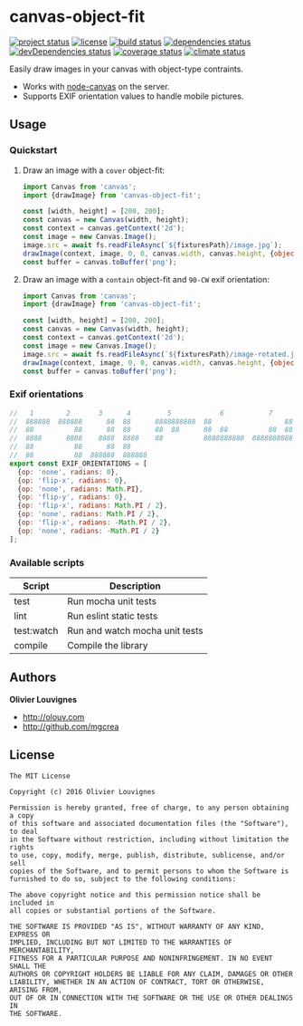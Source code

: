 # canvas-object-fit

[![project status](https://img.shields.io/badge/status-beta-blue.svg?style=flat)](https://github.com/mgcrea/js-canvas-object-fit) [![license](https://img.shields.io/github/license/mgcrea/js-canvas-object-fit.svg?style=flat)](https://tldrlegal.com/license/mit-license) [![build status](http://img.shields.io/travis/mgcrea/js-canvas-object-fit/master.svg?style=flat)](http://travis-ci.org/mgcrea/js-canvas-object-fit) [![dependencies status](https://img.shields.io/david/mgcrea/js-canvas-object-fit.svg?style=flat)](https://david-dm.org/mgcrea/js-canvas-object-fit) [![devDependencies status](https://img.shields.io/david/dev/mgcrea/js-canvas-object-fit.svg?style=flat)](https://david-dm.org/mgcrea/js-canvas-object-fit#info=devDependencies) [![coverage status](http://img.shields.io/codeclimate/coverage/github/mgcrea/js-canvas-object-fit.svg?style=flat)](https://codeclimate.com/github/mgcrea/js-canvas-object-fit) [![climate status](https://img.shields.io/codeclimate/github/mgcrea/js-canvas-object-fit.svg?style=flat)](https://codeclimate.com/github/mgcrea/js-canvas-object-fit)

Easily draw images in your canvas with object-type contraints.

* Works with [node-canvas](https://github.com/Automattic/node-canvas) on the server.
* Supports EXIF orientation values to handle mobile pictures.

## Usage

### Quickstart

1.  Draw an image with a `cover` object-fit:

    ```js
    import Canvas from 'canvas';
    import {drawImage} from 'canvas-object-fit';

    const [width, height] = [200, 200];
    const canvas = new Canvas(width, height);
    const context = canvas.getContext('2d');
    const image = new Canvas.Image();
    image.src = await fs.readFileAsync(`${fixturesPath}/image.jpg`);
    drawImage(context, image, 0, 0, canvas.width, canvas.height, {objectFit: 'cover'});
    const buffer = canvas.toBuffer('png');
    ```

1.  Draw an image with a `contain` object-fit and `90-CW` exif orientation:

    ```js
    import Canvas from 'canvas';
    import {drawImage} from 'canvas-object-fit';

    const [width, height] = [200, 200];
    const canvas = new Canvas(width, height);
    const context = canvas.getContext('2d');
    const image = new Canvas.Image();
    image.src = await fs.readFileAsync(`${fixturesPath}/image-rotated.jpg`);
    drawImage(context, image, 0, 0, canvas.width, canvas.height, {objectFit: 'contain', orientation: 6});
    const buffer = canvas.toBuffer('png');
    ```

### Exif orientations

```js
//   1        2       3      4         5            6           7          8
//  888888  888888      88  88      8888888888  88                  88  8888888888
//  88          88      88  88      88  88      88  88          88  88      88  88
//  8888      8888    8888  8888    88          8888888888  8888888888          88
//  88          88      88  88
//  88          88  888888  888888
export const EXIF_ORIENTATIONS = [
  {op: 'none', radians: 0},
  {op: 'flip-x', radians: 0},
  {op: 'none', radians: Math.PI},
  {op: 'flip-y', radians: 0},
  {op: 'flip-x', radians: Math.PI / 2},
  {op: 'none', radians: Math.PI / 2},
  {op: 'flip-x', radians: -Math.PI / 2},
  {op: 'none', radians: -Math.PI / 2}
];
```

### Available scripts

| **Script** | **Description**                |
| ---------- | ------------------------------ |
| test       | Run mocha unit tests           |
| lint       | Run eslint static tests        |
| test:watch | Run and watch mocha unit tests |
| compile    | Compile the library            |

## Authors

**Olivier Louvignes**

* http://olouv.com
* http://github.com/mgcrea

## License

```
The MIT License

Copyright (c) 2016 Olivier Louvignes

Permission is hereby granted, free of charge, to any person obtaining a copy
of this software and associated documentation files (the "Software"), to deal
in the Software without restriction, including without limitation the rights
to use, copy, modify, merge, publish, distribute, sublicense, and/or sell
copies of the Software, and to permit persons to whom the Software is
furnished to do so, subject to the following conditions:

The above copyright notice and this permission notice shall be included in
all copies or substantial portions of the Software.

THE SOFTWARE IS PROVIDED "AS IS", WITHOUT WARRANTY OF ANY KIND, EXPRESS OR
IMPLIED, INCLUDING BUT NOT LIMITED TO THE WARRANTIES OF MERCHANTABILITY,
FITNESS FOR A PARTICULAR PURPOSE AND NONINFRINGEMENT. IN NO EVENT SHALL THE
AUTHORS OR COPYRIGHT HOLDERS BE LIABLE FOR ANY CLAIM, DAMAGES OR OTHER
LIABILITY, WHETHER IN AN ACTION OF CONTRACT, TORT OR OTHERWISE, ARISING FROM,
OUT OF OR IN CONNECTION WITH THE SOFTWARE OR THE USE OR OTHER DEALINGS IN
THE SOFTWARE.
```
